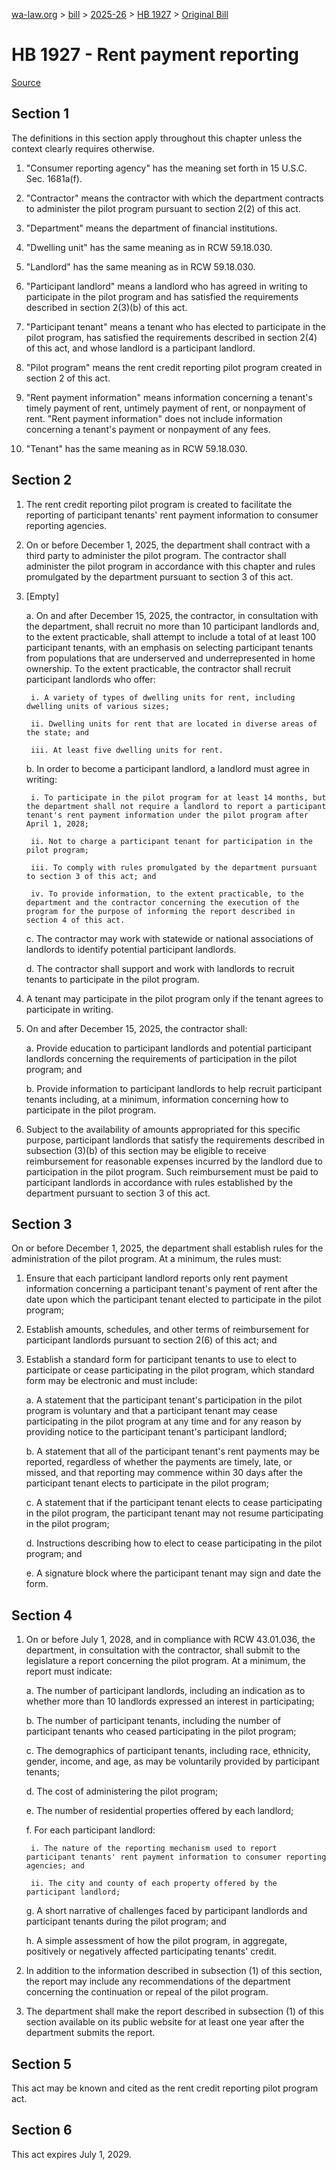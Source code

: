[wa-law.org](/) > [bill](/bill/) > [2025-26](/bill/2025-26/) > [HB 1927](/bill/2025-26/hb/1927/) > [Original Bill](/bill/2025-26/hb/1927/1/)

# HB 1927 - Rent payment reporting

[Source](http://lawfilesext.leg.wa.gov/biennium/2025-26/Pdf/Bills/House%20Bills/1927.pdf)

## Section 1
The definitions in this section apply throughout this chapter unless the context clearly requires otherwise.

1. "Consumer reporting agency" has the meaning set forth in 15 U.S.C. Sec. 1681a(f).

2. "Contractor" means the contractor with which the department contracts to administer the pilot program pursuant to section 2(2) of this act.

3. "Department" means the department of financial institutions.

4. "Dwelling unit" has the same meaning as in RCW 59.18.030.

5. "Landlord" has the same meaning as in RCW 59.18.030.

6. "Participant landlord" means a landlord who has agreed in writing to participate in the pilot program and has satisfied the requirements described in section 2(3)(b) of this act.

7. "Participant tenant" means a tenant who has elected to participate in the pilot program, has satisfied the requirements described in section 2(4) of this act, and whose landlord is a participant landlord.

8. "Pilot program" means the rent credit reporting pilot program created in section 2 of this act.

9. "Rent payment information" means information concerning a tenant's timely payment of rent, untimely payment of rent, or nonpayment of rent. "Rent payment information" does not include information concerning a tenant's payment or nonpayment of any fees.

10. "Tenant" has the same meaning as in RCW 59.18.030.

## Section 2
1. The rent credit reporting pilot program is created to facilitate the reporting of participant tenants' rent payment information to consumer reporting agencies.

2. On or before December 1, 2025, the department shall contract with a third party to administer the pilot program. The contractor shall administer the pilot program in accordance with this chapter and rules promulgated by the department pursuant to section 3 of this act.

3. [Empty]

    a. On and after December 15, 2025, the contractor, in consultation with the department, shall recruit no more than 10 participant landlords and, to the extent practicable, shall attempt to include a total of at least 100 participant tenants, with an emphasis on selecting participant tenants from populations that are underserved and underrepresented in home ownership. To the extent practicable, the contractor shall recruit participant landlords who offer:

        i. A variety of types of dwelling units for rent, including dwelling units of various sizes;

        ii. Dwelling units for rent that are located in diverse areas of the state; and

        iii. At least five dwelling units for rent.

    b. In order to become a participant landlord, a landlord must agree in writing:

        i. To participate in the pilot program for at least 14 months, but the department shall not require a landlord to report a participant tenant's rent payment information under the pilot program after April 1, 2028;

        ii. Not to charge a participant tenant for participation in the pilot program;

        iii. To comply with rules promulgated by the department pursuant to section 3 of this act; and

        iv. To provide information, to the extent practicable, to the department and the contractor concerning the execution of the program for the purpose of informing the report described in section 4 of this act.

    c. The contractor may work with statewide or national associations of landlords to identify potential participant landlords.

    d. The contractor shall support and work with landlords to recruit tenants to participate in the pilot program.

4. A tenant may participate in the pilot program only if the tenant agrees to participate in writing.

5. On and after December 15, 2025, the contractor shall:

    a. Provide education to participant landlords and potential participant landlords concerning the requirements of participation in the pilot program; and

    b. Provide information to participant landlords to help recruit participant tenants including, at a minimum, information concerning how to participate in the pilot program.

6. Subject to the availability of amounts appropriated for this specific purpose, participant landlords that satisfy the requirements described in subsection (3)(b) of this section may be eligible to receive reimbursement for reasonable expenses incurred by the landlord due to participation in the pilot program. Such reimbursement must be paid to participant landlords in accordance with rules established by the department pursuant to section 3 of this act.

## Section 3
On or before December 1, 2025, the department shall establish rules for the administration of the pilot program. At a minimum, the rules must:

1. Ensure that each participant landlord reports only rent payment information concerning a participant tenant's payment of rent after the date upon which the participant tenant elected to participate in the pilot program;

2. Establish amounts, schedules, and other terms of reimbursement for participant landlords pursuant to section 2(6) of this act; and

3. Establish a standard form for participant tenants to use to elect to participate or cease participating in the pilot program, which standard form may be electronic and must include:

    a. A statement that the participant tenant's participation in the pilot program is voluntary and that a participant tenant may cease participating in the pilot program at any time and for any reason by providing notice to the participant tenant's participant landlord;

    b. A statement that all of the participant tenant's rent payments may be reported, regardless of whether the payments are timely, late, or missed, and that reporting may commence within 30 days after the participant tenant elects to participate in the pilot program;

    c. A statement that if the participant tenant elects to cease participating in the pilot program, the participant tenant may not resume participating in the pilot program;

    d. Instructions describing how to elect to cease participating in the pilot program; and

    e. A signature block where the participant tenant may sign and date the form.

## Section 4
1. On or before July 1, 2028, and in compliance with RCW 43.01.036, the department, in consultation with the contractor, shall submit to the legislature a report concerning the pilot program. At a minimum, the report must indicate:

    a. The number of participant landlords, including an indication as to whether more than 10 landlords expressed an interest in participating;

    b. The number of participant tenants, including the number of participant tenants who ceased participating in the pilot program;

    c. The demographics of participant tenants, including race, ethnicity, gender, income, and age, as may be voluntarily provided by participant tenants;

    d. The cost of administering the pilot program;

    e. The number of residential properties offered by each landlord;

    f. For each participant landlord:

        i. The nature of the reporting mechanism used to report participant tenants' rent payment information to consumer reporting agencies; and

        ii. The city and county of each property offered by the participant landlord;

    g. A short narrative of challenges faced by participant landlords and participant tenants during the pilot program; and

    h. A simple assessment of how the pilot program, in aggregate, positively or negatively affected participating tenants' credit.

2. In addition to the information described in subsection (1) of this section, the report may include any recommendations of the department concerning the continuation or repeal of the pilot program.

3. The department shall make the report described in subsection (1) of this section available on its public website for at least one year after the department submits the report.

## Section 5
This act may be known and cited as the rent credit reporting pilot program act.

## Section 6
This act expires July 1, 2029.
